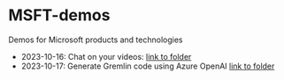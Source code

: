 # MSFT-demos
Demos for Microsoft products and technologies

- 2023-10-16: Chat on your videos: [link to folder](chat-on-video)
- 2023-10-17: Generate Gremlin code using Azure OpenAI [link to folder](generate-gremlin-code)